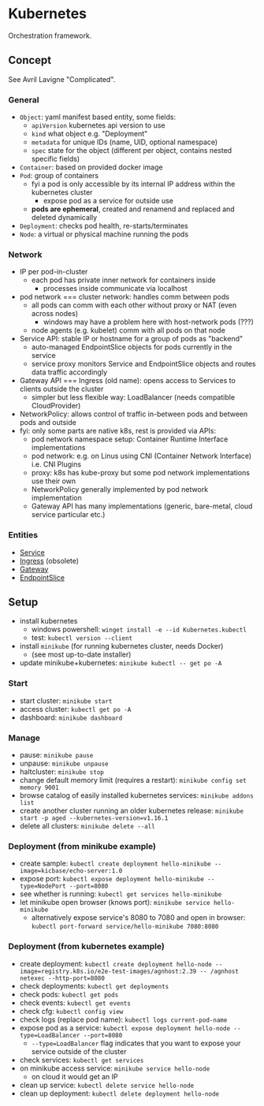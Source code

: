 # Kubernetes

Orchestration framework.

## Concept

See Avril Lavigne "Complicated".

### General

- `Object`: yaml manifest based entity, some fields:
  - `apiVersion` kubernetes api version to use
  - `kind` what object e.g. "Deployment"
  - `metadata` for unique IDs (name, UID, optional namespace)
  - `spec` state for the object (different per object, contains nested specific fields)
- `Container`: based on provided docker image
- `Pod`: group of containers
  - fyi a pod is only accessible by its internal IP address within the kubernetes cluster
    - expose pod as a service for outside use
  - **pods are ephemeral**, created and renamend and replaced and deleted dynamically
- `Deployment`: checks pod health, re-starts/terminates
- `Node`: a virtual or physical machine running the pods

### Network

- IP per pod-in-cluster
  - each pod has private inner network for containers inside
    - processes inside communicate via localhost
- pod network === cluster network: handles comm between pods
  - all pods can comm with each other without proxy or NAT (even across nodes)
    - windows may have a problem here with host-network pods (???)
  - node agents (e.g. kubelet) comm with all pods on that node
- Service API: stable IP or hostname for a group of pods as "backend"
  - auto-managed EndpointSlice objects for pods currently in the service
  - service proxy monitors Service and EndpointSlice objects and routes data traffic accordingly
- Gateway API === Ingress (old name): opens access to Services to clients outside the cluster
  - simpler but less flexible way: LoadBalancer (needs compatible CloudProvider)
- NetworkPolicy: allows control of traffic in-between pods and between pods and outside
- fyi: only some parts are native k8s, rest is provided via APIs:
  - pod network namespace setup: Container Runtime Interface implementations
  - pod network: e.g. on Linus using CNI (Container Network Interface) i.e. CNI Plugins
  - proxy: k8s has kube-proxy but some pod network implementations use their own
  - NetworkPolicy generally implemented by pod network implementation
  - Gateway API has many implementations (generic, bare-metal, cloud service particular etc.)

### Entities

- [Service](k8s-service)
- [Ingress](k8s-ingress) (obsolete)
- [Gateway](k8s-gateway)
- [EndpointSlice](k8s-endpoint-slice)

## Setup

- install kubernetes
  - windows powershell: `winget install -e --id Kubernetes.kubectl`
  - test: `kubectl version --client`
- install `minikube` (for running kubernetes cluster, needs Docker)
  - (see most up-to-date installer)
- update minikube+kubernetes: `minikube kubectl -- get po -A`

### Start

- start cluster: `minikube start`
- access cluster: `kubectl get po -A`
- dashboard: `minikube dashboard`

### Manage

- pause: `minikube pause`
- unpause: `minikube unpause`
- haltcluster: `minikube stop`
- change default memory limit (requires a restart): `minikube config set memory 9001`
- browse catalog of easily installed kubernetes services: `minikube addons list`
- create another cluster running an older kubernetes release: `minikube start -p aged --kubernetes-version=v1.16.1`
- delete all clusters: `minikube delete --all`

### Deployment (from minikube example)

- create sample: `kubectl create deployment hello-minikube --image=kicbase/echo-server:1.0`
- expose port: `kubectl expose deployment hello-minikube --type=NodePort --port=8080`
- see whether is running: `kubectl get services hello-minikube`
- let minikube open browser (knows port): `minikube service hello-minikube`
  - alternatively expose service's 8080 to 7080 and open in browser: `kubectl port-forward service/hello-minikube 7080:8080`

### Deployment (from kubernetes example)

- create deployment: `kubectl create deployment hello-node --image=registry.k8s.io/e2e-test-images/agnhost:2.39 -- /agnhost netexec --http-port=8080`
- check deployments: `kubectl get deployments`
- check pods: `kubectl get pods`
- check events: `kubectl get events`
- check cfg: `kubectl config view`
- check logs (replace pod name): `kubectl logs current-pod-name`
- expose pod as a service: `kubectl expose deployment hello-node --type=LoadBalancer --port=8080`
  - `--type=LoadBalancer` flag indicates that you want to expose your service outside of the cluster
- check services: `kubectl get services`
- on minikube access service: `minikube service hello-node`
  - on cloud it would get an IP
- clean up service: `kubectl delete service hello-node`
- clean up deployment: `kubectl delete deployment hello-node`
